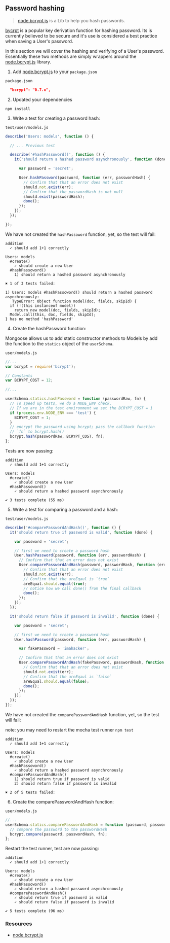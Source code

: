 ## Password hashing

> [node.bcrypt.js][] is a Lib to help you hash passwords.

[bycrpt][] is a popular key
derivation function for hashing password. Its is currently believed to be
secure and it's use is considered a best practice when saving a User's
password.

In this section we will cover the hashing and verifying of a User's password. Essentially these two methods are simply wrappers around the [node.bcrypt.js][] library.


1. Add [node.bcrypt.js][node.bcrypt.js] to your `package.json`
   
  `package.json`

  ```json
    "bcrypt": "0.7.x",
  ```

2. Updated your dependencies

  ```
  npm install
  ```

3. Write a test for creating a password hash:

  `test/user/models.js`

  ```javascript
  describe('Users: models', function () {

    // ... Previous test

    describe('#hashPassoword()', function () {
      it('should return a hashed password asynchronously', function (done) {

        var password = 'secret';

        User.hashPassword(password, function (err, passwordHash) {
          // Confirm that that an error does not exist
          should.not.exist(err);
          // Confirm that the passwordHash is not null
          should.exist(passwordHash);
          done();
        });
      });
    });

  });
  ```
  
  We have not created the `hashPassoword` function, yet, so the test will fail:

  ```
  addition
    ✓ should add 1+1 correctly 

  Users: models
    #create()
      ✓ should create a new User 
    #hashPassoword()
      1) should return a hashed password asynchronously

  ✖ 1 of 3 tests failed:

  1) Users: models #hashPassoword() should return a hashed password asynchronously:
     TypeError: Object function model(doc, fields, skipId) {
    if (!(this instanceof model))
      return new model(doc, fields, skipId);
    Model.call(this, doc, fields, skipId);
  } has no method 'hashPassword'

  ```

4. Create the hashPassword function:

  Mongoose allows us to add static constructor methods to Models by add 
  the function to the `statics` object of the `userSchema`.

  `user/models.js`

  ```javascript
  //...
  var bcrypt = require('bcrypt');

  // Constants
  var BCRYPT_COST = 12;

  //...

  userSchema.statics.hashPassword = function (passwordRaw, fn) {
    // To speed up tests, we do a NODE_ENV check.
    // If we are in the test environment we set the BCRYPT_COST = 1
    if (process.env.NODE_ENV === 'test') {
      BCRYPT_COST = 1;
    }
    // encrypt the password using bcrypt; pass the callback function
    // `fn` to bcrypt.hash()
    bcrypt.hash(passwordRaw, BCRYPT_COST, fn);
  };
  ```
  
  Tests are now passing:

  ```
  addition
    ✓ should add 1+1 correctly 

  Users: models
    #create()
      ✓ should create a new User 
    #hashPassoword()
      ✓ should return a hashed password asynchronously 

  ✔ 3 tests complete (55 ms)
  ```

5. Write a test for comparing a password and a hash:

  `test/user/models.js`

  ```javascript
  describe('#comparePasswordAndHash()', function () {
    it('should return true if password is valid', function (done) {

      var password = 'secret';

      // first we need to create a password hash
      User.hashPassword(password, function (err, passwordHash) {
        // Confirm that that an error does not exist
        User.comparePasswordAndHash(password, passwordHash, function (err, areEqual) {
          // Confirm that that an error does not exist
          should.not.exist(err);
          // Confirm that the areEqaul is `true`
          areEqual.should.equal(true);
          // notice how we call done() from the final callback
          done();
        });
      });
    });

    it('should return false if password is invalid', function (done) {

      var password = 'secret';

      // first we need to create a password hash
      User.hashPassword(password, function (err, passwordHash) {

        var fakePassword = 'imahacker';

        // Confirm that that an error does not exist
        User.comparePasswordAndHash(fakePassword, passwordHash, function (err, areEqual) {
          // Confirm that that an error does not exist
          should.not.exist(err);
          // Confirm that the areEqaul is `false`
          areEqual.should.equal(false);
          done();
        });
      });
    });
  });
  ```
  
  We have not created the `comparePasswordAndHash` function, yet, so the test will fail:

  note: you may need to restart the mocha test runner `npm test`

  ```
  addition
    ✓ should add 1+1 correctly 

  Users: models
    #create()
      ✓ should create a new User 
    #hashPassoword()
      ✓ should return a hashed password asynchronously 
    #comparePasswordAndHash()
      1) should return true if password is valid
      2) should return false if password is invalid

  ✖ 2 of 5 tests failed:
  ```

6. Create the comparePasswordAndHash function:

  `user/models.js`

  ```javascript
  //...
  userSchema.statics.comparePasswordAndHash = function (password, passwordHash, fn) {
    // compare the password to the passwordHash
    bcrypt.compare(password, passwordHash, fn);
  };
  ```

  Restart the test runner, test are now passing:

  ```
  addition
    ✓ should add 1+1 correctly 

  Users: models
    #create()
      ✓ should create a new User 
    #hashPassoword()
      ✓ should return a hashed password asynchronously 
    #comparePasswordAndHash()
      ✓ should return true if password is valid 
      ✓ should return false if password is invalid 

  ✔ 5 tests complete (96 ms)
  ``` 

### Resources
- [node.bcrypt.js][]

[node.bcrypt.js]: https://github.com/ncb000gt/node.bcrypt.js
[bycrpt]: http://en.wikipedia.org/wiki/Bcrypt
